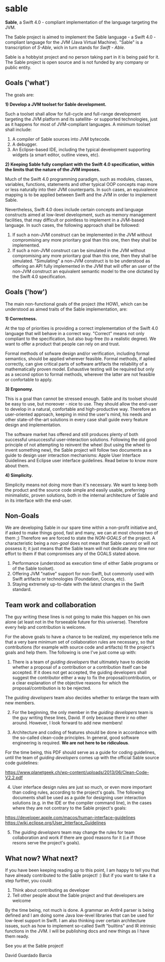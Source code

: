 # sable
**Sable**, a Swift 4.0 - compliant implementation of the language targeting the JVM.

The Sable project is aimed to implement the Sable language - a Swift 4.0 - compliant language for the JVM (Java Virtual Machine). "Sable" is a transcription of *S-Able*, wich in turn stands for *Swift - Able*.

Sable is a hobbyist project and no person taking part in it is being paid for it. The Sable project is open source and is not funded by any company or public entity.

## Goals ('what')

The goals are:

**1) Develop a JVM toolset for Sable development.**

Such a toolset shall allow for full-cycle and full-range development targeting the JVM platform and its satellite- or supported technologies, just as it happens for most of JVM-compliant languages. A minimum toolset shall include:
   1. A compiler of Sable sources into JVM bytecode.
   2. A debugger.
   3. An Eclipse-based IDE, including the typical development supporting widgets (a smart editor, outline views, etc).

**2) Keeping Sable fully compliant with the Swift 4.0 specification, within the limits that the nature of the JVM imposes.**

Much of the Swift 4.0 programming paradigm, such as modules, classes, variables, functions, statements and other typical OOP concepts map more or less naturally into their JVM counterparts. In such cases, an equivalence mapping is to be applied between Swift and the JVM in order to implement Sable.

Nevertheless, Swift 4.0 does include certain concepts and language constructs aimed at low-level development, such as memory management facilities, that may difficult or pointless to implement in a JVM-based language. In such cases, the following approach shall be followed:
   1. If such a non-JVM construct can be implemented in the JVM without compromising any more prioritary goal than this one, then they shall be implemented.
   2. If such a non-JVM construct can be simulated in the JVM without compromising any more prioritary goal than this one, then they shall be simulated. "Simulating" a non-JVM construct is to be understood as offering an API fully implemented in the JVM that will offer an user of the non-JVM construct an equivalent semantic model to the one dictated by the Swift 4.0 specification.


## Goals ('how')

The main non-functional goals of the project (the HOW), which can be understood as aimed traits of the Sable implementation, are:

**1) Correctness.**

At the top of priorities is providing a correct implementation of the Swift 4.0 language that will behave in a correct way. "Correct" means not only compliant to the specification, but also bug-free (to a realistic degree). We want to offer a product that people can rely on and trust.

Formal methods of sofware design and/or verification, including formal semantics, should be applied wherever feasible. Formal methods, if aplied correctly, can give critical parts of software artifacts the reliability of a mathematically proven model. Exhaustive testing will be required but only as a second option to formal methods, wherever the latter are not feasible or confortable to apply.

**3) Ergonomy.**

This is a goal than cannot be stressed enough. Sable and its toolset should be easy to use, but moreover - nice to use. They should allow the end-user to develop in a natural, confortable and high-productive way. Therefore an user-oriented approach, keeping in mind the user's mind, his needs and other state-of-the-art solutions in every case shall guide every feature design and implementation.

The software market has offered and still produces plenty of both successful unsuccessful user-interaction solutions. Following the old good principle of not attempting to reinvent the wheel (but using the wheel to invent something new), the Sable project will follow two documents as a guide to design user interaction mechanisms: Apple User Interface Guidelines and Eclipse user interface guidelines. Read below to know more about them.

**4) Simplicity.**

Simplicity means not doing more than it's necessary. We want to keep both the product and the source code simple and easily usable, preferring minimalistic, proven solutions, both in the internal architecture of Sable and in its interface with the end-user.


## Non-Goals

We are  developing Sable in our spare time within a non-profit initiative and, if asked to make things good, fast and many, we can at most choose two of them ;) Therefore we are forced to state the *NON-GOALS* of the project. A characteristic being a *non-goal* does not mean that Sable cannot or will not possess it; it just means that the Sable team will not dedicate any time nor effort to them if that compromises any of the GOALS stated above.

1) Performance (understood as execution time of either Sable programs or of the Sable toolset).
2) Offering JVM "native" support for non-Swift, but commonly used with Swift artifacts or technologies (Foundation, Cocoa, etc).
3) Staying extremely up-to-date with the latest changes in the Swift standard.


## Team work and collaboration

The guy writing these lines is not going to make this happen on his own alone (at least not in the forseeable future for this universe). Therefore every help and contribution is welcome.

For the above goals to have a chance to be realized, my experience tells me that a very bare minimum set of collaboration rules are necessary, so that contributions (for example with source code and artifacts) fit the project's goals and help them. The following is one I've just come up with:

1. There is a team of *guiding developers* that ultimately have to decide whether a proposal of a contribution or a contribution itself can be accepted. If it does not get accepted, the guiding developers shall suggest the contributor either a way to fix the proposal/contribution, or a clear explanation of the objective reasons for which the proposal/contribution is to be rejected.

The *guiding developers* team also decides whether to enlarge the team with new members.

2. For the beginning, the only member in the *guiding developers* team is the guy writing these lines, David. If only because there ir no other around. However, I look forward to add new members!

3. Architecture and coding of features should be done in accordance with the so-called clean-code principles. In general, good software engineering is required. **We are not here to be ridiculous**.

For the time being, this PDF should serve as a guide for coding guidelines, until the team of *guiding developers* comes up with the official Sable source code guidelines:

https://www.planetgeek.ch/wp-content/uploads/2013/06/Clean-Code-V2.2.pdf

4. User interface design rules are just so much, or even more important than coding rules, according to the project's goals. The following documents shall be used as a guide for designing user interaction solutions (e.g. in the IDE or the compiler command line), in the cases where they are not contrary to the Sable project's goals:

https://developer.apple.com/macos/human-interface-guidelines
https://wiki.eclipse.org/User_Interface_Guidelines

5. The *guiding developers* team may change the rules for team collaboration and work if there are good reasons for it (i.e if those resons serve the project's goals).

## What now? What next?

If you have been keeping reading up to this point, I am happy to tell you that have already contributed to the Sable project! :) But if you want to take it a step further, you could:

1) Think about contributing as developer
2) Tell other people about the Sable project and that developers are welcome

By the time being, not much is done. A grammar an Antlr4 parser is being defined and I am doing some Java low-level libraries that can be used for low-level support in Swift. I am also thinking over certain architecture issues, such as how to implement so-called Swift "builtins" and IR intrinsic functions in the JVM. I will be publishing docs and new things as I have them ready.

See you at the Sable project!

David Guardado Barcia



